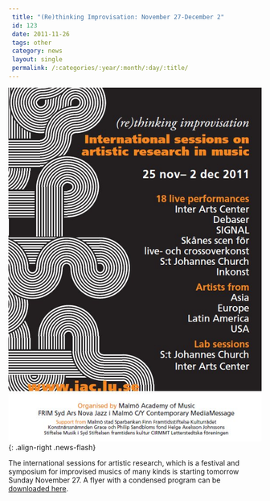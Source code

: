 ```yaml
---
 title: "(Re)thinking Improvisation: November 27-December 2"
 id: 123
 date: 2011-11-26
 tags: other
 category: news
 layout: single
 permalink: /:categories/:year/:month/:day/:title/
---
```

![image-right](/assets/images/news/rethink-poster.jpg){: .align-right .news-flash}

The international sessions for artistic research, which is a festival and symposium for improvised musics of many kinds is starting tomorrow Sunday November 27. A flyer with a condensed program can be <a href="bilder/news/rethink-flyer.pdf">downloaded here</a>.

